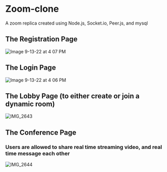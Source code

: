 # Zoom-clone
A zoom replica created using Node.js, Socket.io, Peer.js, and mysql 

## The Registration Page 
![Image 9-13-22 at 4 07 PM](https://user-images.githubusercontent.com/99213631/189999295-d82ec17a-228e-49d6-a326-682726bfa01e.jpg)

## The Login Page
![Image 9-13-22 at 4 06 PM](https://user-images.githubusercontent.com/99213631/189999308-c0d3d836-a817-4893-91ce-5249c723a994.jpg)
 

## The Lobby Page (to either create or join a dynamic room)
![IMG_2643](https://user-images.githubusercontent.com/99213631/189997977-e0d5400e-b743-4e42-a6e0-e0acd306e8f0.jpg)


## The Conference Page 
### Users are allowed to share real time streaming video, and real time message each other
![IMG_2644](https://user-images.githubusercontent.com/99213631/189997997-063b0a81-8b3a-44b3-a947-9b15726e55db.jpg)
